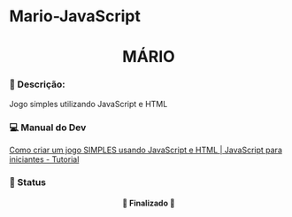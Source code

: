 # Mario-JavaScript

<div align="center">

# MÁRIO

</div>

<!-- <img width="967" alt="Captura de Tela 2023-05-10 às 21 20 02" src="https://github.com/Dhimylee/quiz-react/assets/104266954/6c54fed4-7653-485e-8539-86ec85f2bd1f"> -->


### :rotating_light: Descrição:
<p align="justify">Jogo simples utilizando JavaScript e HTML</p>

### :computer: Manual do Dev

[Como criar um jogo SIMPLES usando JavaScript e HTML | JavaScript para iniciantes - Tutorial](https://www.youtube.com/watch?v=r9buAwVBDhA)

### 📍 Status

<h4 align="center"> 
	🚧  Finalizado  🚧
</h4>
